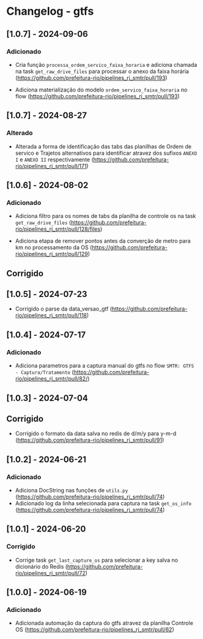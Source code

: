 # Changelog - gtfs

## [1.0.7] - 2024-09-06

### Adicionado

- Cria função `processa_ordem_servico_faixa_horaria` e adiciona chamada na task `get_raw_drive_files` para processar o anexo da faixa horária (https://github.com/prefeitura-rio/pipelines_rj_smtr/pull/193)

- Adiciona materialização do modelo `ordem_servico_faixa_horaria` no flow (https://github.com/prefeitura-rio/pipelines_rj_smtr/pull/193)

## [1.0.7] - 2024-08-27

### Alterado

- Alterada a forma de identificação das tabs das planilhas de Ordem de servico e Trajetos alternativos para identificar atravez dos sufixos `ANEXO I` e `ANEXO II` respectivamente (https://github.com/prefeitura-rio/pipelines_rj_smtr/pull/171)

## [1.0.6] - 2024-08-02

### Adicionado

- Adiciona filtro para os nomes de tabs da planilha de controle os na task `get_raw_drive_files` (https://github.com/prefeitura-rio/pipelines_rj_smtr/pull/128/files)

- Adiciona etapa de remover pontos antes da converção de metro para km no processamento da OS (https://github.com/prefeitura-rio/pipelines_rj_smtr/pull/129)

## Corrigido

## [1.0.5] - 2024-07-23

- Corrigido o parse da data_versao_gtf (https://github.com/prefeitura-rio/pipelines_rj_smtr/pull/118)

## [1.0.4] - 2024-07-17

### Adicionado

- Adiciona parametros para a captura manual do gtfs no flow `SMTR: GTFS - Captura/Tratamento` (https://github.com/prefeitura-rio/pipelines_rj_smtr/pull/82/)

## [1.0.3] - 2024-07-04

## Corrigido

- Corrigido o formato da data salva no redis de d/m/y para y-m-d (https://github.com/prefeitura-rio/pipelines_rj_smtr/pull/91)


## [1.0.2] - 2024-06-21

### Adicionado

- Adiciona DocString nas funções de `utils.py` (https://github.com/prefeitura-rio/pipelines_rj_smtr/pull/74)
- Adicionado log da linha selecionada para captura na task `get_os_info` (https://github.com/prefeitura-rio/pipelines_rj_smtr/pull/74)

## [1.0.1] - 2024-06-20

### Corrigido

- Corrige task `get_last_capture_os` para selecionar a key salva no dicionário do Redis (https://github.com/prefeitura-rio/pipelines_rj_smtr/pull/72)

## [1.0.0] - 2024-06-19

### Adicionado

- Adicionada automação da captura do gtfs atravez da planilha Controle OS (https://github.com/prefeitura-rio/pipelines_rj_smtr/pull/62)


